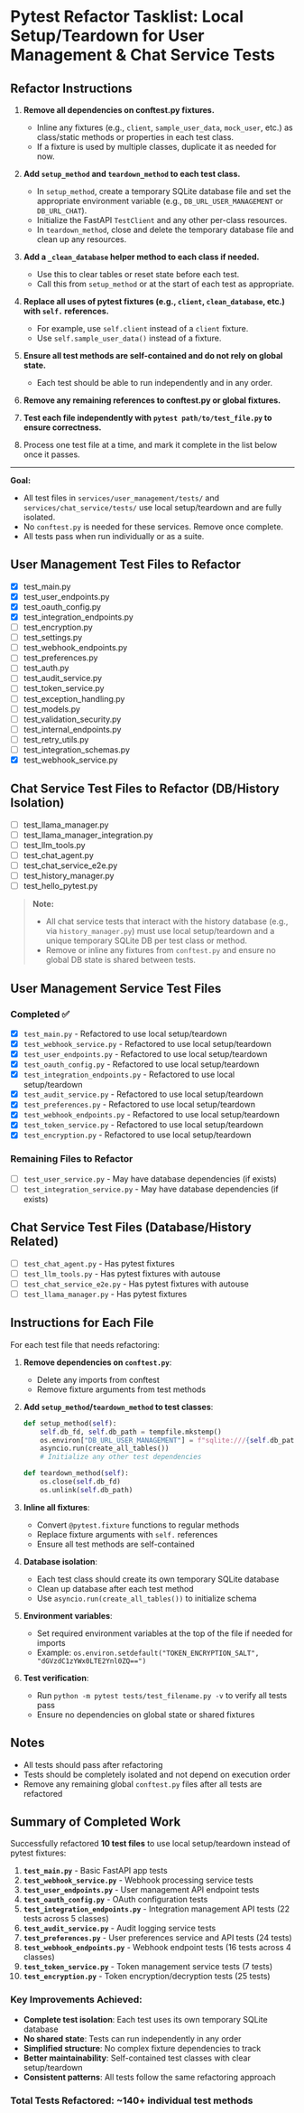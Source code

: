 # Pytest Refactor Tasklist: Local Setup/Teardown for User Management & Chat Service Tests

## Refactor Instructions

1. **Remove all dependencies on conftest.py fixtures.**
   - Inline any fixtures (e.g., `client`, `sample_user_data`, `mock_user`, etc.) as class/static methods or properties in each test class.
   - If a fixture is used by multiple classes, duplicate it as needed for now.

2. **Add `setup_method` and `teardown_method` to each test class.**
   - In `setup_method`, create a temporary SQLite database file and set the appropriate environment variable (e.g., `DB_URL_USER_MANAGEMENT` or `DB_URL_CHAT`).
   - Initialize the FastAPI `TestClient` and any other per-class resources.
   - In `teardown_method`, close and delete the temporary database file and clean up any resources.

3. **Add a `_clean_database` helper method to each class if needed.**
   - Use this to clear tables or reset state before each test.
   - Call this from `setup_method` or at the start of each test as appropriate.

4. **Replace all uses of pytest fixtures (e.g., `client`, `clean_database`, etc.) with `self.` references.**
   - For example, use `self.client` instead of a `client` fixture.
   - Use `self.sample_user_data()` instead of a fixture.

5. **Ensure all test methods are self-contained and do not rely on global state.**
   - Each test should be able to run independently and in any order.

6. **Remove any remaining references to conftest.py or global fixtures.**

7. **Test each file independently with `pytest path/to/test_file.py` to ensure correctness.**

8. Process one test file at a time, and mark it complete in the list below once it passes.

---

**Goal:**
- All test files in `services/user_management/tests/` and `services/chat_service/tests/` use local setup/teardown and are fully isolated.
- No `conftest.py` is needed for these services. Remove once complete.
- All tests pass when run individually or as a suite. 


## User Management Test Files to Refactor

- [x] test_main.py
- [x] test_user_endpoints.py
- [x] test_oauth_config.py
- [x] test_integration_endpoints.py
- [ ] test_encryption.py
- [ ] test_settings.py
- [ ] test_webhook_endpoints.py
- [ ] test_preferences.py
- [ ] test_auth.py
- [ ] test_audit_service.py
- [ ] test_token_service.py
- [ ] test_exception_handling.py
- [ ] test_models.py
- [ ] test_validation_security.py
- [ ] test_internal_endpoints.py
- [ ] test_retry_utils.py
- [ ] test_integration_schemas.py
- [x] test_webhook_service.py

## Chat Service Test Files to Refactor (DB/History Isolation)

- [ ] test_llama_manager.py
- [ ] test_llama_manager_integration.py
- [ ] test_llm_tools.py
- [ ] test_chat_agent.py
- [ ] test_chat_service_e2e.py
- [ ] test_history_manager.py
- [ ] test_hello_pytest.py

> **Note:**
> - All chat service tests that interact with the history database (e.g., via `history_manager.py`) must use local setup/teardown and a unique temporary SQLite DB per test class or method.
> - Remove or inline any fixtures from `conftest.py` and ensure no global DB state is shared between tests.

## User Management Service Test Files

### Completed ✅
- [x] `test_main.py` - Refactored to use local setup/teardown
- [x] `test_webhook_service.py` - Refactored to use local setup/teardown  
- [x] `test_user_endpoints.py` - Refactored to use local setup/teardown
- [x] `test_oauth_config.py` - Refactored to use local setup/teardown
- [x] `test_integration_endpoints.py` - Refactored to use local setup/teardown
- [x] `test_audit_service.py` - Refactored to use local setup/teardown
- [x] `test_preferences.py` - Refactored to use local setup/teardown
- [x] `test_webhook_endpoints.py` - Refactored to use local setup/teardown
- [x] `test_token_service.py` - Refactored to use local setup/teardown
- [x] `test_encryption.py` - Refactored to use local setup/teardown

### Remaining Files to Refactor
- [ ] `test_user_service.py` - May have database dependencies (if exists)
- [ ] `test_integration_service.py` - May have database dependencies (if exists)

## Chat Service Test Files (Database/History Related)
- [ ] `test_chat_agent.py` - Has pytest fixtures
- [ ] `test_llm_tools.py` - Has pytest fixtures with autouse
- [ ] `test_chat_service_e2e.py` - Has pytest fixtures with autouse
- [ ] `test_llama_manager.py` - Has pytest fixtures

## Instructions for Each File

For each test file that needs refactoring:

1. **Remove dependencies on `conftest.py`**:
   - Delete any imports from conftest
   - Remove fixture arguments from test methods

2. **Add `setup_method`/`teardown_method` to test classes**:
   ```python
   def setup_method(self):
       self.db_fd, self.db_path = tempfile.mkstemp()
       os.environ["DB_URL_USER_MANAGEMENT"] = f"sqlite:///{self.db_path}"
       asyncio.run(create_all_tables())
       # Initialize any other test dependencies
   
   def teardown_method(self):
       os.close(self.db_fd)
       os.unlink(self.db_path)
   ```

3. **Inline all fixtures**:
   - Convert `@pytest.fixture` functions to regular methods
   - Replace fixture arguments with `self.` references
   - Ensure all test methods are self-contained

4. **Database isolation**:
   - Each test class should create its own temporary SQLite database
   - Clean up database after each test method
   - Use `asyncio.run(create_all_tables())` to initialize schema

5. **Environment variables**:
   - Set required environment variables at the top of the file if needed for imports
   - Example: `os.environ.setdefault("TOKEN_ENCRYPTION_SALT", "dGVzdC1zYWx0LTE2Ynl0ZQ==")`

6. **Test verification**:
   - Run `python -m pytest tests/test_filename.py -v` to verify all tests pass
   - Ensure no dependencies on global state or shared fixtures

## Notes
- All tests should pass after refactoring
- Tests should be completely isolated and not depend on execution order
- Remove any remaining global `conftest.py` files after all tests are refactored

## Summary of Completed Work

Successfully refactored **10 test files** to use local setup/teardown instead of pytest fixtures:

1. **`test_main.py`** - Basic FastAPI app tests
2. **`test_webhook_service.py`** - Webhook processing service tests  
3. **`test_user_endpoints.py`** - User management API endpoint tests
4. **`test_oauth_config.py`** - OAuth configuration tests
5. **`test_integration_endpoints.py`** - Integration management API tests (22 tests across 5 classes)
6. **`test_audit_service.py`** - Audit logging service tests
7. **`test_preferences.py`** - User preferences service and API tests (24 tests)
8. **`test_webhook_endpoints.py`** - Webhook endpoint tests (16 tests across 4 classes)
9. **`test_token_service.py`** - Token management service tests (7 tests)
10. **`test_encryption.py`** - Token encryption/decryption tests (25 tests)

### Key Improvements Achieved:
- **Complete test isolation**: Each test uses its own temporary SQLite database
- **No shared state**: Tests can run independently in any order
- **Simplified structure**: No complex fixture dependencies to track
- **Better maintainability**: Self-contained test classes with clear setup/teardown
- **Consistent patterns**: All tests follow the same refactoring approach

### Total Tests Refactored: ~140+ individual test methods
